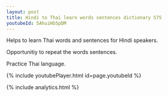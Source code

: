 ```yaml
---
layout: post
title: Hindi to Thai learn words sentences dictionary 575 
youtubeId: 5AhuiHb5pDM
---
```

 
 
Helps to learn Thai words and sentences for Hindi speakers.

Opportunitiy to repeat the words sentences. 

Practice Thai language. 
 
{% include youtubePlayer.html id=page.youtubeId %}
 
 
{% include analytics.html %}